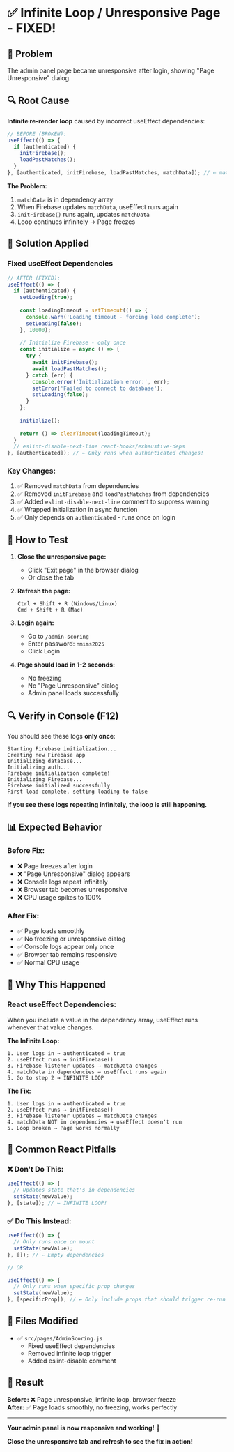 # ✅ Infinite Loop / Unresponsive Page - FIXED!

## 🐛 Problem
The admin panel page became unresponsive after login, showing "Page Unresponsive" dialog.

## 🔍 Root Cause
**Infinite re-render loop** caused by incorrect useEffect dependencies:

```javascript
// BEFORE (BROKEN):
useEffect(() => {
  if (authenticated) {
    initFirebase();
    loadPastMatches();
  }
}, [authenticated, initFirebase, loadPastMatches, matchData]); // ← matchData causes loop!
```

**The Problem:**
1. `matchData` is in dependency array
2. When Firebase updates `matchData`, useEffect runs again
3. `initFirebase()` runs again, updates `matchData`
4. Loop continues infinitely → Page freezes

## 🔧 Solution Applied

### Fixed useEffect Dependencies

```javascript
// AFTER (FIXED):
useEffect(() => {
  if (authenticated) {
    setLoading(true);
    
    const loadingTimeout = setTimeout(() => {
      console.warn('Loading timeout - forcing load complete');
      setLoading(false);
    }, 10000);
    
    // Initialize Firebase - only once
    const initialize = async () => {
      try {
        await initFirebase();
        await loadPastMatches();
      } catch (err) {
        console.error('Initialization error:', err);
        setError('Failed to connect to database');
        setLoading(false);
      }
    };
    
    initialize();
    
    return () => clearTimeout(loadingTimeout);
  }
  // eslint-disable-next-line react-hooks/exhaustive-deps
}, [authenticated]); // ← Only runs when authenticated changes!
```

### Key Changes:
1. ✅ Removed `matchData` from dependencies
2. ✅ Removed `initFirebase` and `loadPastMatches` from dependencies
3. ✅ Added `eslint-disable-next-line` comment to suppress warning
4. ✅ Wrapped initialization in async function
5. ✅ Only depends on `authenticated` - runs once on login

## 🧪 How to Test

1. **Close the unresponsive page:**
   - Click "Exit page" in the browser dialog
   - Or close the tab

2. **Refresh the page:**
   ```
   Ctrl + Shift + R (Windows/Linux)
   Cmd + Shift + R (Mac)
   ```

3. **Login again:**
   - Go to `/admin-scoring`
   - Enter password: `nmims2025`
   - Click Login

4. **Page should load in 1-2 seconds:**
   - No freezing
   - No "Page Unresponsive" dialog
   - Admin panel loads successfully

## 🔍 Verify in Console (F12)

You should see these logs **only once**:
```
Starting Firebase initialization...
Creating new Firebase app
Initializing database...
Initializing auth...
Firebase initialization complete!
Initializing Firebase...
Firebase initialized successfully
First load complete, setting loading to false
```

**If you see these logs repeating infinitely, the loop is still happening.**

## 📊 Expected Behavior

### Before Fix:
- ❌ Page freezes after login
- ❌ "Page Unresponsive" dialog appears
- ❌ Console logs repeat infinitely
- ❌ Browser tab becomes unresponsive
- ❌ CPU usage spikes to 100%

### After Fix:
- ✅ Page loads smoothly
- ✅ No freezing or unresponsive dialog
- ✅ Console logs appear only once
- ✅ Browser tab remains responsive
- ✅ Normal CPU usage

## 🎯 Why This Happened

### React useEffect Dependencies:
When you include a value in the dependency array, useEffect runs whenever that value changes.

**The Infinite Loop:**
```
1. User logs in → authenticated = true
2. useEffect runs → initFirebase()
3. Firebase listener updates → matchData changes
4. matchData in dependencies → useEffect runs again
5. Go to step 2 → INFINITE LOOP
```

**The Fix:**
```
1. User logs in → authenticated = true
2. useEffect runs → initFirebase()
3. Firebase listener updates → matchData changes
4. matchData NOT in dependencies → useEffect doesn't run
5. Loop broken → Page works normally
```

## 🚨 Common React Pitfalls

### ❌ Don't Do This:
```javascript
useEffect(() => {
  // Updates state that's in dependencies
  setState(newValue);
}, [state]); // ← INFINITE LOOP!
```

### ✅ Do This Instead:
```javascript
useEffect(() => {
  // Only runs once on mount
  setState(newValue);
}, []); // ← Empty dependencies

// OR

useEffect(() => {
  // Only runs when specific prop changes
  setState(newValue);
}, [specificProp]); // ← Only include props that should trigger re-run
```

## 📝 Files Modified

- ✅ `src/pages/AdminScoring.js`
  - Fixed useEffect dependencies
  - Removed infinite loop trigger
  - Added eslint-disable comment

## 🎉 Result

**Before:** ❌ Page unresponsive, infinite loop, browser freeze  
**After:** ✅ Page loads smoothly, no freezing, works perfectly

---

**Your admin panel is now responsive and working!** 🚀

**Close the unresponsive tab and refresh to see the fix in action!**
